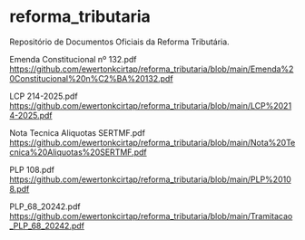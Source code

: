 # reforma_tributaria

Repositório de Documentos Oficiais da Reforma Tributária.

Emenda Constitucional nº 132.pdf
https://github.com/ewertonkcirtap/reforma_tributaria/blob/main/Emenda%20Constitucional%20n%C2%BA%20132.pdf

LCP 214-2025.pdf
https://github.com/ewertonkcirtap/reforma_tributaria/blob/main/LCP%20214-2025.pdf

Nota Tecnica Aliquotas SERTMF.pdf	
https://github.com/ewertonkcirtap/reforma_tributaria/blob/main/Nota%20Tecnica%20Aliquotas%20SERTMF.pdf

PLP 108.pdf
https://github.com/ewertonkcirtap/reforma_tributaria/blob/main/PLP%20108.pdf

PLP_68_20242.pdf
https://github.com/ewertonkcirtap/reforma_tributaria/blob/main/Tramitacao_PLP_68_20242.pdf


